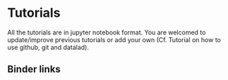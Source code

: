 # Tutorials

All the tutorials are in jupyter notebook format.
You are welcomed to update/improve previous tutorials or add your own (Cf. Tutorial on how to use github, git and datalad).

## Binder links

